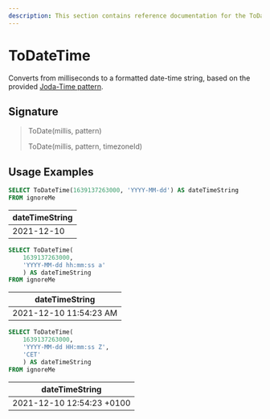 ```yaml
---
description: This section contains reference documentation for the ToDateTime function.
---
```


# ToDateTime

Converts from milliseconds to a formatted date-time string, based on the provided [Joda-Time pattern](https://www.joda.org/joda-time/apidocs/org/joda/time/format/DateTimeFormat.html).

## Signature

> ToDate(millis, pattern)&#x20;
>
> ToDate(millis, pattern, timezoneId)

## Usage Examples

```sql
SELECT ToDateTime(1639137263000, 'YYYY-MM-dd') AS dateTimeString
FROM ignoreMe
```

| dateTimeString |
| -------------- |
| 2021-12-10     |

```sql
SELECT ToDateTime(
    1639137263000, 
    'YYYY-MM-dd hh:mm:ss a'
    ) AS dateTimeString
FROM ignoreMe
```

| dateTimeString         |
| ---------------------- |
| 2021-12-10 11:54:23 AM |

```sql
SELECT ToDateTime(
    1639137263000, 
    'YYYY-MM-dd HH:mm:ss Z',
    'CET'
    ) AS dateTimeString
FROM ignoreMe
```

| dateTimeString            |
| ------------------------- |
| 2021-12-10 12:54:23 +0100 |
